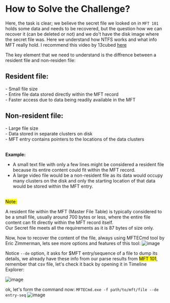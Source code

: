 # How to Solve the Challenge?

Here, the task is clear; we believe the secret file we looked on in `MFT 101` holds some data and needs to be recovered, but the question how we can recover it (can be deleted or not) and we do't have the disk image where the secret file was. Here we understand how NTFS works and what info MFT really hold. I recommend this video by 13cubed [here](https://www.youtube.com/watch?v=l4IphrAjzeY) 

The key element that we need to understand is the diffrence between a resident file and non-residen file:

<H2>Resident file:</H2>
  - Small file size <br>
  - Entire file data stored directly within the MFT record <br>
  - Faster access due to data being readily available in the MFT <br>
  
<h2>Non-resident file:</h2>
  - Large file size <br>
  - Data stored in separate clusters on disk <br>
  - MFT entry contains pointers to the locations of the data clusters 
  <br>
  <br>
  
**Example:** 
 - A small text file with only a few lines might be considered a resident file because its entire content could fit within the MFT record. <br>
 - A large video file would be a non-resident file as its data would occupy many clusters on the disk and only the starting location of that data would be stored within the MFT entry. 
<br>
<mark>Note:</mark>
<p>A resident file within the MFT (Master File Table) is typically considered to be a small file, usually around 700 bytes or less, where the entire file content can fit directly within the MFT record itself. <br>
Our Secret file meets all the requirements as it is 87 bytes of size only.
</p>

Now, how to recover the content of the file, always using MFTECmd tool by Eric Zimmerman, lets see more options and features of this tool: 
![image](https://github.com/user-attachments/assets/5cd3b49f-8692-4af8-8846-93491e6fe50f)

Notice `--de` option, it asks for  $MFT entry/sequence of a file to dump its details, we already have these info from our parse results from <mark>MFT 101</mark>, remember that csv file, let's check it back by opening it in Timeline Explorer:

![image](https://github.com/user-attachments/assets/08948878-610c-4d6a-a603-8a4262f4ead9)

ok, let's form the command now:
`MFTECmd.exe -f path/to/mft/file --de entry-seq` 
![image](https://github.com/user-attachments/assets/3682fa44-e580-45f7-b263-0059e3ea8a33)


